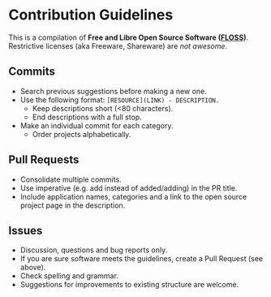 # Contribution Guidelines

This is a compilation of **Free and Libre Open Source Software ([FLOSS](https://en.wikipedia.org/wiki/Free_and_open-source_software))**. Restrictive licenses (aka Freeware, Shareware) are *not awesome*.

## Commits
* Search previous suggestions before making a new one.
* Use the following format: `[RESOURCE](LINK) - DESCRIPTION.`
  * Keep descriptions short (<80 characters).
  * End descriptions with a full stop.
* Make an individual commit for each category.
  * Order projects alphabetically.
  
## Pull Requests
* Consolidate multiple commits.
* Use imperative (e.g. add instead of added/adding) in the PR title.
* Include application names, categories and a link to the open source project page in the description.

## Issues
* Discussion, questions and bug reports only.
* If you are sure software meets the guidelines, create a Pull Request (see above).
* Check spelling and grammar.
* Suggestions for improvements to existing structure are welcome.
